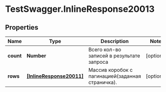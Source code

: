 # TestSwagger.InlineResponse20013

## Properties

Name | Type | Description | Notes
------------ | ------------- | ------------- | -------------
**count** | **Number** | Всего кол-во записей в результате запроса | [optional] 
**rows** | [**[InlineResponse20011]**](InlineResponse20011.md) | Массив коробок c пагинацией(заданная страничка). | [optional] 


